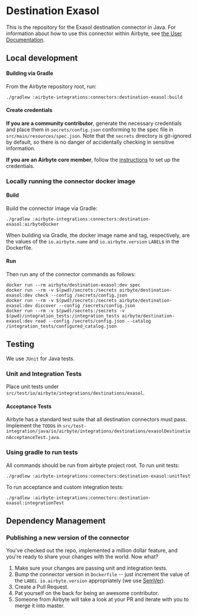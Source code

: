 # Destination Exasol

This is the repository for the Exasol destination connector in Java.
For information about how to use this connector within Airbyte, see [the User Documentation](https://docs.airbyte.io/integrations/destinations/exasol).

## Local development

#### Building via Gradle
From the Airbyte repository root, run:
```
./gradlew :airbyte-integrations:connectors:destination-exasol:build
```

#### Create credentials
**If you are a community contributor**, generate the necessary credentials and place them in `secrets/config.json` conforming to the spec file in `src/main/resources/spec.json`.
Note that the `secrets` directory is git-ignored by default, so there is no danger of accidentally checking in sensitive information.

**If you are an Airbyte core member**, follow the [instructions](https://docs.airbyte.io/connector-development#using-credentials-in-ci) to set up the credentials.

### Locally running the connector docker image

#### Build
Build the connector image via Gradle:
```
./gradlew :airbyte-integrations:connectors:destination-exasol:airbyteDocker
```
When building via Gradle, the docker image name and tag, respectively, are the values of the `io.airbyte.name` and `io.airbyte.version` `LABEL`s in
the Dockerfile.

#### Run
Then run any of the connector commands as follows:
```
docker run --rm airbyte/destination-exasol:dev spec
docker run --rm -v $(pwd)/secrets:/secrets airbyte/destination-exasol:dev check --config /secrets/config.json
docker run --rm -v $(pwd)/secrets:/secrets airbyte/destination-exasol:dev discover --config /secrets/config.json
docker run --rm -v $(pwd)/secrets:/secrets -v $(pwd)/integration_tests:/integration_tests airbyte/destination-exasol:dev read --config /secrets/config.json --catalog /integration_tests/configured_catalog.json
```

## Testing
We use `JUnit` for Java tests.

### Unit and Integration Tests
Place unit tests under `src/test/io/airbyte/integrations/destinations/exasol`.

#### Acceptance Tests
Airbyte has a standard test suite that all destination connectors must pass. Implement the `TODO`s in
`src/test-integration/java/io/airbyte/integrations/destinations/exasolDestinationAcceptanceTest.java`.

### Using gradle to run tests
All commands should be run from airbyte project root.
To run unit tests:
```
./gradlew :airbyte-integrations:connectors:destination-exasol:unitTest
```
To run acceptance and custom integration tests:
```
./gradlew :airbyte-integrations:connectors:destination-exasol:integrationTest
```

## Dependency Management

### Publishing a new version of the connector
You've checked out the repo, implemented a million dollar feature, and you're ready to share your changes with the world. Now what?
1. Make sure your changes are passing unit and integration tests.
1. Bump the connector version in `Dockerfile` -- just increment the value of the `LABEL io.airbyte.version` appropriately (we use [SemVer](https://semver.org/)).
1. Create a Pull Request.
1. Pat yourself on the back for being an awesome contributor.
1. Someone from Airbyte will take a look at your PR and iterate with you to merge it into master.
